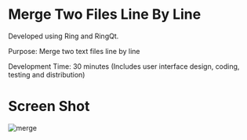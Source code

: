 Merge Two Files Line By Line 
============================

Developed using Ring and RingQt.

Purpose: Merge two text files line by line

Development Time: 30 minutes (Includes user interface design, coding, testing and distribution)

# Screen Shot

![merge](https://raw.githubusercontent.com/ring-lang/ring/master/applications/mergetwofiles/images/mergetwofiles.png)


